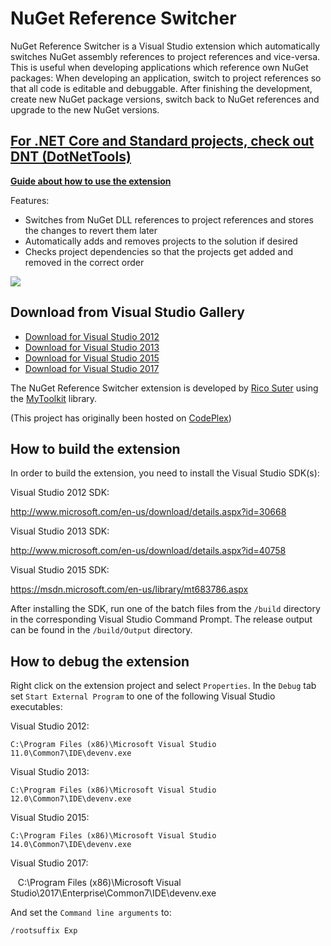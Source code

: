 # NuGet Reference Switcher

NuGet Reference Switcher is a Visual Studio extension which automatically switches NuGet assembly references to project references and vice-versa. This is useful when developing applications which reference own NuGet packages: When developing an application, switch to project references so that all code is editable and debuggable. After finishing the development, create new NuGet package versions, switch back to NuGet references and upgrade to the new NuGet versions. 

## **[For .NET Core and Standard projects, check out DNT (DotNetTools)](https://github.com/RSuter/DNT)**

**[Guide about how to use the extension](https://github.com/rsuter/NuGetReferenceSwitcher/wiki/Guide)**

Features: 

- Switches from NuGet DLL references to project references and stores the changes to revert them later
- Automatically adds and removes projects to the solution if desired
- Checks project dependencies so that the projects get added and removed in the correct order

![](http://rsuter.com/Upload/NuGetReferenceSwitcher/02.png)

## Download from Visual Studio Gallery

* [Download for Visual Studio 2012](https://visualstudiogallery.msdn.microsoft.com/9a7bbfb3-1b44-4a59-8204-0a01abbeeaca)
* [Download for Visual Studio 2013](https://visualstudiogallery.msdn.microsoft.com/68878c27-110c-43ec-ae61-3ea3f7aae88c)
* [Download for Visual Studio 2015](https://visualstudiogallery.msdn.microsoft.com/e2458c0b-03c0-47a9-a94b-0d28567e0a84)
* [Download for Visual Studio 2017](https://marketplace.visualstudio.com/vsgallery/ef35a0f9-2712-4634-97e0-51c03f4be1e3)

The NuGet Reference Switcher extension is developed by [Rico Suter](http://rsuter.com) using the [MyToolkit](http://mytoolkit.io) library. 

(This project has originally been hosted on [CodePlex](http://nugetreferenceswitcher.codeplex.com))

## How to build the extension

In order to build the extension, you need to install the Visual Studio SDK(s): 

Visual Studio 2012 SDK: 
	
http://www.microsoft.com/en-us/download/details.aspx?id=30668

Visual Studio 2013 SDK: 

http://www.microsoft.com/en-us/download/details.aspx?id=40758
	
Visual Studio 2015 SDK: 

https://msdn.microsoft.com/en-us/library/mt683786.aspx

After installing the SDK, run one of the batch files from the `/build` directory in the corresponding Visual Studio Command Prompt. The release output can be found in the `/build/Output` directory. 

## How to debug the extension

Right click on the extension project and select `Properties`. In the `Debug` tab set `Start External Program` to one of the following Visual Studio executables: 

Visual Studio 2012: 

    C:\Program Files (x86)\Microsoft Visual Studio 11.0\Common7\IDE\devenv.exe

Visual Studio 2013: 

    C:\Program Files (x86)\Microsoft Visual Studio 12.0\Common7\IDE\devenv.exe

Visual Studio 2015: 

    C:\Program Files (x86)\Microsoft Visual Studio 14.0\Common7\IDE\devenv.exe

Visual Studio 2017: 

    C:\Program Files (x86)\Microsoft Visual Studio\2017\Enterprise\Common7\IDE\devenv.exe

And set the `Command line arguments` to:

    /rootsuffix Exp

